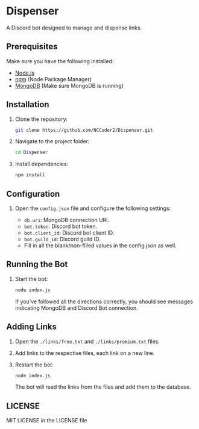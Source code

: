 # Dispenser
A Discord bot designed to manage and dispense links.

## Prerequisites
Make sure you have the following installed: 
- [Node.js](https://nodejs.org/)
- [npm](https://www.npmjs.com/) (Node Package Manager)
- [MongoDB](https://www.mongodb.com/try/download/community) (Make sure MongoDB is running)

## Installation

1. Clone the repository:

   ```bash
   git clone https://github.com/NCCoder2/Dispenser.git
   ```

2. Navigate to the project folder:

   ```bash
   cd Dispenser
   ```

3. Install dependencies:

   ```bash
   npm install
   ```

## Configuration

1. Open the `config.json` file and configure the following settings:

   - `db.uri`: MongoDB connection URI.
   - `bot.token`: Discord bot token.
   - `bot.client_id`: Discord bot client ID.
   - `bot.guild_id`: Discord guild ID. 
   -  Fill in all the blank/non-filled values in the config.json as well. 

## Running the Bot

1. Start the bot:

   ```bash
   node index.js
   ```

   If you've followed all the directions correctly, you should see messages indicating MongoDB and Discord Bot connection.

## Adding Links

1. Open the `./links/free.txt` and `./links/premium.txt` files.

2. Add links to the respective files, each link on a new line.

3. Restart the bot:

   ```bash
   node index.js
   ```

   The bot will read the links from the files and add them to the database.



## LICENSE
MIT LICENSE in the LICENSE file
